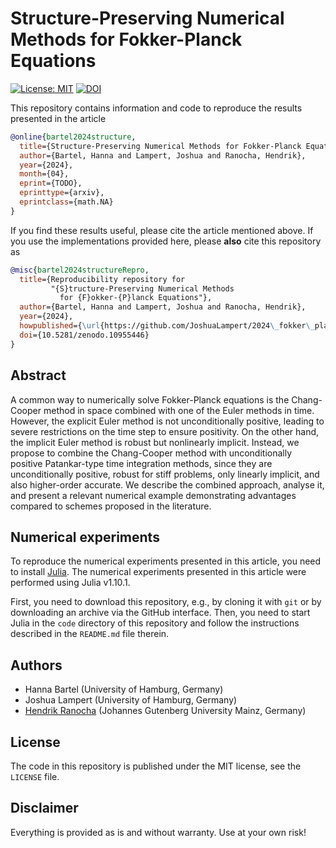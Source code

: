 # Structure-Preserving Numerical Methods for Fokker-Planck Equations

[![License: MIT](https://img.shields.io/badge/License-MIT-success.svg)](https://opensource.org/licenses/MIT)
[![DOI](https://zenodo.org/badge/DOI/10.5281/zenodo.10955446.svg)](https://doi.org/10.5281/zenodo.10955446)


This repository contains information and code to reproduce the results presented in the
article
```bibtex
@online{bartel2024structure,
  title={Structure-Preserving Numerical Methods for Fokker-Planck Equations},
  author={Bartel, Hanna and Lampert, Joshua and Ranocha, Hendrik},
  year={2024},
  month={04},
  eprint={TODO},
  eprinttype={arxiv},
  eprintclass={math.NA}
}
```

If you find these results useful, please cite the article mentioned above. If you
use the implementations provided here, please **also** cite this repository as
```bibtex
@misc{bartel2024structureRepro,
  title={Reproducibility repository for
         "{S}tructure-Preserving Numerical Methods
           for {F}okker-{P}lanck Equations"},
  author={Bartel, Hanna and Lampert, Joshua and Ranocha, Hendrik},
  year={2024},
  howpublished={\url{https://github.com/JoshuaLampert/2024\_fokker\_planck}},
  doi={10.5281/zenodo.10955446}
}
```

## Abstract

A common way to numerically solve Fokker-Planck equations is the Chang-Cooper method
in space combined with one of the Euler methods in time. However, the explicit Euler method is not
unconditionally positive, leading to severe restrictions on the time step to ensure positivity.
On the other hand, the implicit Euler method is robust but nonlinearly implicit. Instead, we
propose to combine the Chang-Cooper method with unconditionally positive Patankar-type time
integration methods, since they are unconditionally positive, robust for stiff problems,
only linearly implicit, and also higher-order accurate. We describe the combined approach,
analyse it, and present a relevant numerical example demonstrating advantages compared to schemes
proposed in the literature.


## Numerical experiments

To reproduce the numerical experiments presented in this article, you need
to install [Julia](https://julialang.org/). The numerical experiments presented
in this article were performed using Julia v1.10.1.

First, you need to download this repository, e.g., by cloning it with `git`
or by downloading an archive via the GitHub interface. Then, you need to start
Julia in the `code` directory of this repository and follow the instructions
described in the `README.md` file therein.


## Authors

- Hanna Bartel (University of Hamburg, Germany)
- Joshua Lampert (University of Hamburg, Germany)
- [Hendrik Ranocha](https://ranocha.de) (Johannes Gutenberg University Mainz, Germany)


## License

The code in this repository is published under the MIT license, see the
`LICENSE` file.


## Disclaimer

Everything is provided as is and without warranty. Use at your own risk!
